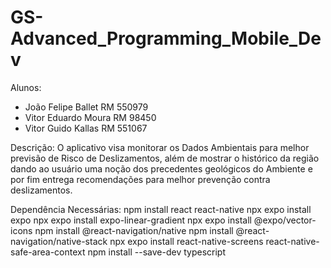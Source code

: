 # GS-Advanced_Programming_Mobile_Dev
Alunos:

- João Felipe Ballet  RM 550979
- Vitor Eduardo Moura RM 98450
- Vitor Guido Kallas  RM 551067

Descrição:
O aplicativo visa monitorar os Dados Ambientais para melhor previsão de Risco de Deslizamentos, 
além de mostrar o histórico da região dando ao usuário uma noção dos precedentes geológicos do Ambiente
e por fim entrega recomendações para melhor prevenção contra deslizamentos.

Dependência Necessárias:
npm install react react-native
npx expo install expo
npx expo install expo-linear-gradient
npx expo install @expo/vector-icons
npm install @react-navigation/native
npm install @react-navigation/native-stack
npx expo install react-native-screens react-native-safe-area-context
npm install --save-dev typescript
